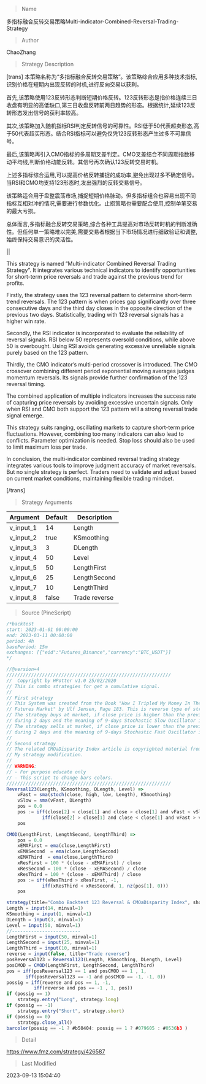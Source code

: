 
> Name

多指标融合反转交易策略Multi-indicator-Combined-Reversal-Trading-Strategy

> Author

ChaoZhang

> Strategy Description


[trans]
本策略名称为“多指标融合反转交易策略”。该策略综合应用多种技术指标,识别价格在短期内出现反转的时机,进行反向交易以获利。

首先,该策略使用123反转形态判断短期价格反转。123反转形态是指价格连续三日收盘有明显的高低缺口,第三日收盘反转前两日趋势的形态。根据统计,延续123反转形态发出信号的获利率较高。

其次,该策略加入随机指标RSI判定反转信号的可靠性。RSI低于50代表超卖形态,高于50代表超买形态。结合RSI指标可以避免仅凭123反转形态产生过多不可靠信号。

最后,该策略再引入CMO指标的多周期叉差判定。CMO叉差结合不同周期指数移动平均线,判断价格动能反转。其信号再次确认123反转交易时机。

上述多指标综合运用,可以提高价格反转捕捉的成功率,避免出现过多不确定信号。当RSI和CMO均支持123形态时,发出强烈的反转交易信号。

该策略适合用于盘整震荡市场,捕捉短期价格脉动。但多指标组合也容易出现不同指标互相对冲的情况,需要进行参数优化。止损策略也需要配合使用,控制单笔交易的最大亏损。

总体而言,多指标融合反转交易策略,综合各种工具提高对市场反转时机的判断准确性。但任何单一策略难以完美,需要交易者根据当下市场情况进行细致验证和调整,始终保持交易意识的灵活性。


||

This strategy is named “Multi-indicator Combined Reversal Trading Strategy”. It integrates various technical indicators to identify opportunities for short-term price reversals and trade against the previous trend for profits.

Firstly, the strategy uses the 123 reversal pattern to determine short-term trend reversals. The 123 pattern is when prices gap significantly over three consecutive days and the third day closes in the opposite direction of the previous two days. Statistically, trading with 123 reversal signals has a higher win rate.

Secondly, the RSI indicator is incorporated to evaluate the reliability of reversal signals. RSI below 50 represents oversold conditions, while above 50 is overbought. Using RSI avoids generating excessive unreliable signals purely based on the 123 pattern.

Thirdly, the CMO indicator’s multi-period crossover is introduced. The CMO crossover combining different period exponential moving averages judges momentum reversals. Its signals provide further confirmation of the 123 reversal timing.

The combined application of multiple indicators increases the success rate of capturing price reversals by avoiding excessive uncertain signals. Only when RSI and CMO both support the 123 pattern will a strong reversal trade signal emerge.

This strategy suits ranging, oscillating markets to capture short-term price fluctuations. However, combining too many indicators can also lead to conflicts. Parameter optimization is needed. Stop loss should also be used to limit maximum loss per trade.

In conclusion, the multi-indicator combined reversal trading strategy integrates various tools to improve judgment accuracy of market reversals. But no single strategy is perfect. Traders need to validate and adjust based on current market conditions, maintaining flexible trading mindset.

[/trans]

> Strategy Arguments



|Argument|Default|Description|
|----|----|----|
|v_input_1|14|Length|
|v_input_2|true|KSmoothing|
|v_input_3|3|DLength|
|v_input_4|50|Level|
|v_input_5|50|LengthFirst|
|v_input_6|25|LengthSecond|
|v_input_7|10|LengthThird|
|v_input_8|false|Trade reverse|


> Source (PineScript)

``` javascript
/*backtest
start: 2023-01-01 00:00:00
end: 2023-03-11 00:00:00
period: 4h
basePeriod: 15m
exchanges: [{"eid":"Futures_Binance","currency":"BTC_USDT"}]
*/

//@version=4
////////////////////////////////////////////////////////////
//  Copyright by HPotter v1.0 25/02/2020
// This is combo strategies for get a cumulative signal. 
//
// First strategy
// This System was created from the Book "How I Tripled My Money In The 
// Futures Market" by Ulf Jensen, Page 183. This is reverse type of strategies.
// The strategy buys at market, if close price is higher than the previous close 
// during 2 days and the meaning of 9-days Stochastic Slow Oscillator is lower than 50. 
// The strategy sells at market, if close price is lower than the previous close price 
// during 2 days and the meaning of 9-days Stochastic Fast Oscillator is higher than 50.
//
// Second strategy
// The related CMOaDisparity Index article is copyrighted material from Stocks & Commodities Dec 2009
// My strategy modification.
//
// WARNING:
// - For purpose educate only
// - This script to change bars colors.
////////////////////////////////////////////////////////////
Reversal123(Length, KSmoothing, DLength, Level) =>
    vFast = sma(stoch(close, high, low, Length), KSmoothing) 
    vSlow = sma(vFast, DLength)
    pos = 0.0
    pos := iff(close[2] < close[1] and close > close[1] and vFast < vSlow and vFast > Level, 1,
	         iff(close[2] > close[1] and close < close[1] and vFast > vSlow and vFast < Level, -1, nz(pos[1], 0))) 
	pos

CMOD(LengthFirst, LengthSecond, LengthThird) =>
    pos = 0.0
    xEMAFirst = ema(close,LengthFirst)
    xEMASecond  = ema(close,LengthSecond)
    xEMAThird  = ema(close,LengthThird)
    xResFirst = 100 * (close - xEMAFirst) / close
    xResSecond = 100 * (close - xEMASecond) / close
    xResThird = 100 * (close - xEMAThird) / close
    pos := iff(xResThird > xResFirst, -1,
             iff(xResThird < xResSecond, 1, nz(pos[1], 0)))     
    pos

strategy(title="Combo Backtest 123 Reversal & CMOaDisparity Index", shorttitle="Combo", overlay = true)
Length = input(14, minval=1)
KSmoothing = input(1, minval=1)
DLength = input(3, minval=1)
Level = input(50, minval=1)
//-------------------------
LengthFirst = input(50, minval=1)
LengthSecond = input(25, minval=1)
LengthThird = input(10, minval=1)
reverse = input(false, title="Trade reverse")
posReversal123 = Reversal123(Length, KSmoothing, DLength, Level)
posCMOD = CMOD(LengthFirst, LengthSecond, LengthThird)
pos = iff(posReversal123 == 1 and posCMOD == 1 , 1,
	   iff(posReversal123 == -1 and posCMOD == -1, -1, 0)) 
possig = iff(reverse and pos == 1, -1,
          iff(reverse and pos == -1 , 1, pos))	   
if (possig == 1) 
    strategy.entry("Long", strategy.long)
if (possig == -1)
    strategy.entry("Short", strategy.short)	 
if (possig == 0) 
    strategy.close_all()
barcolor(possig == -1 ? #b50404: possig == 1 ? #079605 : #0536b3 )
```

> Detail

https://www.fmz.com/strategy/426587

> Last Modified

2023-09-13 15:04:40
